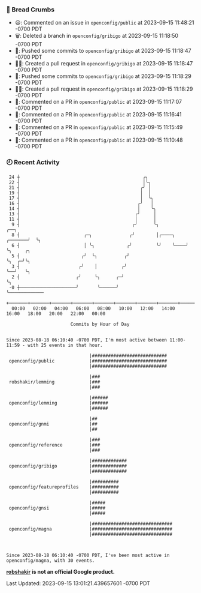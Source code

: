 ### 🍞 Bread Crumbs

 * 😃: Commented on an issue in `openconfig/public` at 2023-09-15 11:48:21 -0700 PDT
 * 🗑: Deleted a branch in `openconfig/gribigo` at 2023-09-15 11:18:50 -0700 PDT
 * 🚢: Pushed some commits to `openconfig/gribigo` at 2023-09-15 11:18:47 -0700 PDT
 * ✍🏼: Created a pull request in `openconfig/gribigo` at 2023-09-15 11:18:47 -0700 PDT
 * 🚢: Pushed some commits to `openconfig/gribigo` at 2023-09-15 11:18:29 -0700 PDT
 * ✍🏼: Created a pull request in `openconfig/gribigo` at 2023-09-15 11:18:29 -0700 PDT
 * 💬: Commented on a PR in  `openconfig/public` at 2023-09-15 11:17:07 -0700 PDT
 * 💬: Commented on a PR in  `openconfig/public` at 2023-09-15 11:16:41 -0700 PDT
 * 💬: Commented on a PR in  `openconfig/public` at 2023-09-15 11:15:49 -0700 PDT
 * 💬: Commented on a PR in  `openconfig/public` at 2023-09-15 11:10:48 -0700 PDT

### 🕘 Recent Activity
```
 24 ┼                                              ╭╮
 22 ┤                                              │╰╮
 21 ┤                                             ╭╯ │
 19 ┤                                             │  │
 17 ┤                                             │  ╰╮
 16 ┤                                            ╭╯   │
 14 ┤                                            │    ╰╮
 13 ┤                                           ╭╯     │
 11 ┤                                           │      │
  9 ┤                                          ╭╯      ╰╮                  ╭──╮
  8 ┤                        ╭─╮              ╭╯        │╭────╮    ╭───────╯  ╰╮
  6 ┤                        │ ╰╮            ╭╯         ╰╯    ╰────╯           ╰╮     ╭╮
  5 ┤                       ╭╯  ╰╮          ╭╯                                  ╰╮  ╭─╯╰╮
  3 ┤                      ╭╯    │         ╭╯                                    ╰──╯   ╰╮
  2 ┤                     ╭╯     ╰╮      ╭─╯                                             ╰╮
 -0 ┼─────────────────────╯       ╰──────╯                                                ╰─────────────
    +───────+───────+───────+───────+───────+───────+───────+───────+───────+───────+───────+───────+────
  00:00   02:00   04:00   06:00   08:00   10:00   12:00   14:00   16:00   18:00   20:00   22:00   00:00   

						Commits by Hour of Day


Since 2023-08-18 06:10:40 -0700 PDT, I'm most active between 11:00-11:59 - with 25 events in that hour.

```



```
                               |############################
 openconfig/public             |############################
                               |############################

                               |###
 robshakir/lemming             |###
                               |###

                               |######
 openconfig/lemming            |######
                               |######

                               |##
 openconfig/gnmi               |##
                               |##

                               |###
 openconfig/reference          |###
                               |###

                               |#############
 openconfig/gribigo            |#############
                               |#############

                               |##########
 openconfig/featureprofiles    |##########
                               |##########

                               |#####
 openconfig/gnsi               |#####
                               |#####

                               |##############################
 openconfig/magna              |##############################
                               |##############################



Since 2023-08-18 06:10:40 -0700 PDT, I've been most active in openconfig/magna, with 30 events.

```
**[robshakir](mailto:robjs@google.com) is not an official Google product.**  


Last Updated: 2023-09-15 13:01:21.439657601 -0700 PDT

